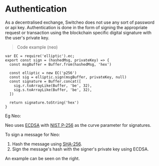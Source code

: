# Authentication

As a decentralised exchange, Switcheo does not use any sort of password or api key.
  Authentication is done in the form of signing the appropriate request or transaction using the blockchain 
  specific digital signature with the user's private key.

> Code example (neo)

```ReactJS
var EC = require('elliptic').ec;
export const sign = (hashedMsg, privateKey) => {
  const msgBuffer = Buffer.from(hashedMsg, 'hex')

  const elliptic = new EC('p256')
  const sig = elliptic.sign(msgBuffer, privateKey, null)
  const signature = Buffer.concat([
    sig.r.toArrayLike(Buffer, 'be', 32),
    sig.s.toArrayLike(Buffer, 'be', 32),
  ])

  return signature.toString('hex')
}
```
Eg Neo:
 
Neo uses [ECDSA](https://en.wikipedia.org/wiki/Elliptic_Curve_Digital_Signature_Algorithm)
with [NIST P-256](http://safecurves.cr.yp.to/) as the curve parameter for signatures.

To sign a message for Neo:

1. Hash the message using [SHA-256](https://en.wikipedia.org/wiki/SHA-2).
2. Sign the message's hash with the signer's private key using ECDSA.

An example can be seen on the right.
